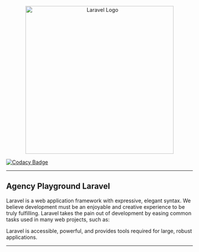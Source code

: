 <p style="text-align:center"><a href="https://laravel.com" target="_blank"><img src="https://raw.githubusercontent.com/laravel/art/master/logo-lockup/5%20SVG/2%20CMYK/1%20Full%20Color/laravel-logolockup-cmyk-red.svg" width="400" alt="Laravel Logo"></a></p>

[![Codacy Badge](https://app.codacy.com/project/badge/Grade/c4e06de2df7e412e8792bb1df76ebb5f)](https://app.codacy.com/gh/Franckeddy/LaravelAgency/dashboard?utm_source=gh&utm_medium=referral&utm_content=&utm_campaign=Badge_grade)

----
## Agency Playground Laravel

Laravel is a web application framework with expressive, elegant syntax. We believe development must be an enjoyable and creative experience to be truly fulfilling. Laravel takes the pain out of development by easing common tasks used in many web projects, such as:


Laravel is accessible, powerful, and provides tools required for large, robust applications.

----
